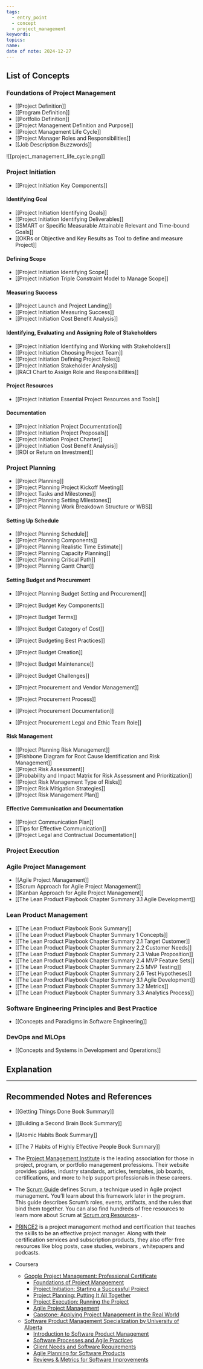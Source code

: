```yaml
---
tags:
  - entry_point
  - concept
  - project_management
keywords: 
topics: 
name: 
date of note: 2024-12-27
---
```


## List of Concepts

### Foundations of Project Management

- [[Project Definition]]
- [[Program Definition]]
- [[Portfolio Definition]]
- [[Project Management Definition and Purpose]]
- [[Project Management Life Cycle]]
- [[Project Manager Roles and Responsibilities]]
- [[Job Description Buzzwords]]

![[project_management_life_cycle.png]]

### Project Initiation

- [[Project Initiation Key Components]]

#### Identifying Goal

- [[Project Initiation Identifying Goals]]
- [[Project Initiation Identifying Deliverables]]
- [[SMART or Specific Measurable Attainable Relevant and Time-bound Goals]]
- [[OKRs or Objective and Key Results as Tool to define and measure Project]]

#### Defining Scope

- [[Project Initiation Identifying Scope]]
- [[Project Initiation Triple Constraint Model to Manage Scope]]

#### Measuring Success

- [[Project Launch and Project Landing]]
- [[Project Initiation Measuring Success]]
- [[Project Initiation Cost Benefit Analysis]]

#### Identifying, Evaluating and Assigning Role of Stakeholders

- [[Project Initiation Identifying and Working with Stakeholders]]
- [[Project Initiation Choosing Project Team]]
- [[Project Initiation Defining Project Roles]]
- [[Project Initiation Stakeholder Analysis]]
- [[RACI Chart to Assign Role and Responsibilities]]

#### Project Resources

- [[Project Initiation Essential Project Resources and Tools]]

#### Documentation

- [[Project Initiation Project Documentation]]
- [[Project Initiation Project Proposals]]
- [[Project Initiation Project Charter]]
- [[Project Initiation Cost Benefit Analysis]]
- [[ROI or Return on Investment]]


### Project Planning

- [[Project Planning]]
- [[Project Planning Project Kickoff Meeting]]
- [[Project Tasks and Milestones]]
- [[Project Planning Setting Milestones]]
- [[Project Planning Work Breakdown Structure or WBS]]


#### Setting Up Schedule

- [[Project Planning Schedule]]
- [[Project Planning Components]]
- [[Project Planning Realistic Time Estimate]]
- [[Project Planning Capacity Planning]]
- [[Project Planning Critical Path]]
- [[Project Planning Gantt Chart]]


#### Setting Budget and Procurement

- [[Project Planning Budget Setting and Procurement]]

- [[Project Budget Key Components]]
- [[Project Budget Terms]]
- [[Project Budget Category of Cost]]
- [[Project Budgeting Best Practices]]
- [[Project Budget Creation]]
- [[Project Budget Maintenance]]
- [[Project Budget Challenges]]

- [[Project Procurement and Vendor Management]]
- [[Project Procurement Process]]
- [[Project Procurement Documentation]]
- [[Project Procurement Legal and Ethic Team Role]]


#### Risk Management

- [[Project Planning Risk Management]]
- [[Fishbone Diagram for Root Cause Identification and Risk Management]]
- [[Project Risk Assessment]]
- [[Probability and Impact Matrix for Risk Assessment and Prioritization]]
- [[Project Risk Management Type of Risks]]
- [[Project Risk Mitigation Strategies]]
- [[Project Risk Management Plan]]


#### Effective Communication and Documentation

- [[Project Communication Plan]]
- [[Tips for Effective Communication]]
- [[Project Legal and Contractual Documentation]]


### Project Execution


### Agile Project Management

- [[Agile Project Management]]
- [[Scrum Approach for Agile Project Management]]
- [[Kanban Approach for Agile Project Management]]
- [[The Lean Product Playbook Chapter Summary 3.1 Agile Development]]

### Lean Product Management

- [[The Lean Product Playbook Book Summary]]
- [[The Lean Product Playbook Chapter Summary 1 Concepts]]
- [[The Lean Product Playbook Chapter Summary 2.1 Target Customer]]
- [[The Lean Product Playbook Chapter Summary 2.2 Customer Needs]]
- [[The Lean Product Playbook Chapter Summary 2.3 Value Proposition]]
- [[The Lean Product Playbook Chapter Summary 2.4 MVP Feature Sets]]
- [[The Lean Product Playbook Chapter Summary 2.5 MVP Testing]]
- [[The Lean Product Playbook Chapter Summary 2.6 Test Hypotheses]]
- [[The Lean Product Playbook Chapter Summary 3.1 Agile Development]]
- [[The Lean Product Playbook Chapter Summary 3.2 Metrics]]
- [[The Lean Product Playbook Chapter Summary 3.3 Analytics Process]]


### Software Engineering Principles and Best Practice

- [[Concepts and Paradigms in Software Engineering]]

### DevOps and MLOps

- [[Concepts and Systems in Development and Operations]]


## Explanation





-----------
##  Recommended Notes and References


- [[Getting Things Done Book Summary]]
- [[Building a Second Brain Book Summary]]
- [[Atomic Habits Book Summary]]
- [[The 7 Habits of Highly Effective People Book Summary]]


- The [Project Management Institute](https://www.pmi.org/) is the leading association for those in project, program, or portfolio management professions. Their website provides guides, industry standards, articles, templates, job boards, certifications, and more to help support professionals in these careers.
    
- The [Scrum Guide](https://www.scrumguides.org/index.html) defines Scrum, a technique used in Agile project management. You’ll learn about this framework later in the program. This guide describes Scrum’s roles, events, artifacts, and the rules that bind them together. You can also find hundreds of free resources to learn more about Scrum at [Scrum.org Resources](https://www.scrum.org/resources)- .
    
- [PRINCE2](https://www.prince2.com/usa/resources) is a project management method and certification that teaches the skills to be an effective project manager. Along with their certification services and subscription products, they also offer free resources like blog posts, case studies, webinars , whitepapers and podcasts.

- Coursera
	- [Google Project Management: Professional Certificate](https://www.coursera.org/professional-certificates/google-project-management)
		- [Foundations of Project Management](https://www.coursera.org/learn/project-management-foundations/home/welcome)
		- [Project Initiation: Starting a Successful Project](https://www.coursera.org/learn/project-initiation-google/home/welcome)
		- [Project Planning: Putting It All Together](https://www.coursera.org/learn/project-planning-google/home/welcome)
		- [Project Execution: Running the Project](https://www.coursera.org/learn/project-execution-google/home/welcome)
		- [Agile Project Management](https://www.coursera.org/learn/agile-project-management/home/welcome)
		- [Capstone: Applying Project Management in the Real World](https://www.coursera.org/learn/applying-project-management/home/welcome)
	- [Software Product Management Specialization by University of Alberta](https://www.coursera.org/specializations/product-management)
		- [Introduction to Software Product Management](https://www.coursera.org/learn/introduction-to-software-product-management?specialization=product-management)
		- [Software Processes and Agile Practices](https://www.coursera.org/learn/software-processes-and-agile-practices?specialization=product-management)
		- [Client Needs and Software Requirements](https://www.coursera.org/learn/client-needs-and-software-requirements?specialization=product-management)
		- [Agile Planning for Software Products](https://www.coursera.org/learn/agile-planning-for-software-products?specialization=product-management)
		- [Reviews & Metrics for Software Improvements](https://www.coursera.org/learn/reviews-and-metrics-for-software-improvements?specialization=product-management)